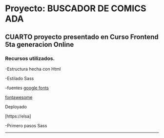 # Proyecto: BUSCADOR DE COMICS ADA
## CUARTO proyecto presentado en Curso Frontend 5ta generacion Online
### Recursos utilizados.

-Estructura hecha con Html

-Estilado Sass

-fuentes 
[google fonts](https://fonts.google.com/)

[fontawesome](https://fontawesome.com/)

Deployado

[https://elsa]

-Primero pasos Sass

---